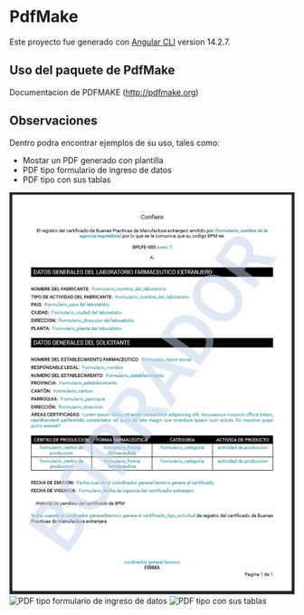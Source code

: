 
# PdfMake

Este proyecto fue generado con [Angular CLI](https://github.com/angular/angular-cli) version 14.2.7.


## Uso del paquete de PdfMake
Documentacion de PDFMAKE (http://pdfmake.org)

## Observaciones
Dentro podra encontrar ejemplos de su uso, tales como:
* Mostar un PDF generado con plantilla 
* PDF tipo formulario de ingreso de datos
* PDF tipo con sus tablas

![Mostar un PDF generado con plantilla](/src/img/muestrafinal.png)
![PDF tipo formulario de ingreso de datos](/src/img/inputs.png.png)
![PDF tipo con sus tablas](/src/img/tablas.png.png)
